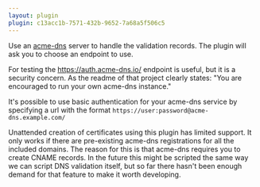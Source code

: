 ```yaml
---
layout: plugin
plugin: c13acc1b-7571-432b-9652-7a68a5f506c5
---
```

Use an [acme-dns](https://github.com/joohoi/acme-dns) server to handle the validation records. The plugin will ask you to choose an endpoint to use. 

<div class="callout-block callout-block-warning pb-1 mt-3">
    <div class="content">
        <p>For testing the <a href="https://auth.acme-dns.io/">https://auth.acme-dns.io/</a> endpoint is useful, but it is a security concern. As the readme of that project clearly states: "You are encouraged to run your own acme-dns instance."</p>
    </div>
</div>

It's possible to use basic authentication for your acme-dns service by specifying a url with the format `https://user:password@acme-dns.example.com/`

<div class="callout-block callout-block-danger pb-1 mt-3">
    <div class="content">
        <p>Unattended creation of certificates using this plugin has limited support. It only works if there are pre-existing acme-dns registrations for all the included domains. The reason for this is that acme-dns requires you to create CNAME records. In the future this might be scripted the same way we can script DNS validation itself, but so far there hasn't been enough demand for that feature to make it worth developing.</p>
    </div>
</div>